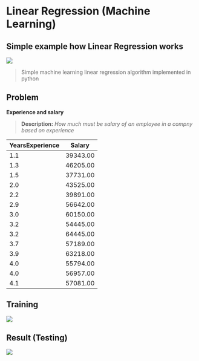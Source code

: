 # Linear Regression (**Machine Learning**)


## Simple example how Linear Regression works

![](https://preview.ibb.co/h86Jta/linear_regression.png)


> Simple machine learning linear regression algorithm implemented in python


## Problem
**Experience and salary**

> **Description:**
*How much must be salary of an employee in a compny based on experience*


| YearsExperience | Salary    |
|-----------------|-----------|
| 1.1             | 39343.00  |
| 1.3             | 46205.00  |
| 1.5             | 37731.00  |
| 2.0             | 43525.00  |
| 2.2             | 39891.00  |
| 2.9             | 56642.00  |
| 3.0             | 60150.00  |
| 3.2             | 54445.00  |
| 3.2             | 64445.00  |
| 3.7             | 57189.00  |
| 3.9             | 63218.00  |
| 4.0             | 55794.00  |
| 4.0             | 56957.00  |
| 4.1             | 57081.00  |

## Training

![](https://image.ibb.co/dg6ORv/training.png)

## Result (Testing)

![](https://image.ibb.co/gADgDa/test.png)